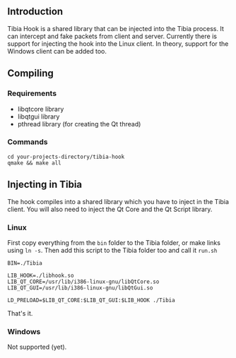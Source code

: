 ## Introduction

Tibia Hook is a shared library that can be injected into the Tibia process. It can intercept and fake packets from client and server.
Currently there is support for injecting the hook into the Linux client. In theory, support for the Windows client can be added too.

## Compiling

### Requirements

* libqtcore library
* libqtgui library
* pthread library (for creating the Qt thread)

### Commands

	cd your-projects-directory/tibia-hook
	qmake && make all

## Injecting in Tibia

The hook compiles into a shared library which you have to inject in the Tibia client. You will also need to inject the Qt Core and the Qt
Script library.

### Linux
First copy everything from the `bin` folder to the Tibia folder, or make links using `ln -s`. Then add this script to the Tibia folder too
and call it `run.sh`

	BIN=./Tibia

	LIB_HOOK=./libhook.so
	LIB_QT_CORE=/usr/lib/i386-linux-gnu/libQtCore.so
	LIB_QT_GUI=/usr/lib/i386-linux-gnu/libQtGui.so

	LD_PRELOAD=$LIB_QT_CORE:$LIB_QT_GUI:$LIB_HOOK ./Tibia

That's it.

### Windows

Not supported (yet).